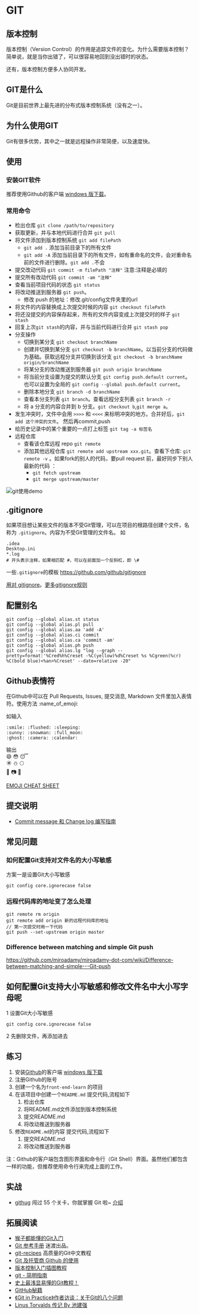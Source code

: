 # GIT
## 版本控制
版本控制（Version Control）的作用是追踪文件的变化。为什么需要版本控制？简单说，就是当你出错了，可以很容易地回到没出错时的状态。

还有，版本控制方便多人协同开发。

## GIT是什么
Git是目前世界上最先进的分布式版本控制系统（没有之一）。

## 为什么使用GIT
Git有很多优势，其中之一就是远程操作非常简便，以及速度快。

## 使用
### 安装GIT软件
推荐使用Github的客户端 [windows 版下载](https://windows.github.com/)。

###  常用命令
* 检出仓库 `git clone /path/to/repository`
* 获取更新，并与本地代码进行合并 `git pull`
* 将文件添加到版本控制系统 `git add filePath`
	* `git add .` 添加当前目录下的所有文件
	* `git add -A` 添加当前目录下的所有文件，如有重命名的文件，会对重命名前的文件进行删除。`git add .`不会
* 提交改动代码 `git commit -m filePath "注释"` 注意:注释是必填的
* 提交所有改动代码 `git commit -am "注释"`
* 查看当前项目代码的状态 `git status`
* 将改动推送到服务器 `git push`。
    * 修改 push 的地址：修改.git/config文件夹里的url
* 将文件的内容替换成上次提交时候的内容 `git checkout filePath`
* 将还没提交的内容保存起来，所有的文件内容变成上次提交时的样子 `git stash`
* 回复上次`git stash`的内容，并与当前代码进行合并 `git stash pop`
* 分支操作
	* 切换到某分支 `git checkout branchName`
	* 创建并切换到某分支 `git checkout -b branchName`。以当前分支的代码做为基础。获取远程分支并切换到该分支 `git checkout -b branchName origin/branchName`
	* 将某分支的改动推送到服务器 `git push origin branchName`
    * 将当前分支设置为提交的默认分支 `git config push.default current`。也可以设置为全局的 `git config --global push.default current`。
    * 删除本地分支 `git branch -d branchName`
    * 查看本分支列表 `git branch`。查看远程分支列表 `git branch -r`
    * 将 a 分支的内容合并到 b 分支。`git checkout b`,`git merge a`。
* 发生冲突时，文件中会用 `>>>>` 和 `<<<<` 来标明冲突的地方。合并好后，`git add 这个冲突的文件`。 然后再commit,push
* 给历史记录中的某个重要的一点打上标签 `git tag -a 标签名`
* 远程仓库
    * 查看该仓库远程 repo `git remote`
    * 添加其他远程仓库 `git remote add upstream xxx.git`。查看下仓库: `git remote -v` 。如果fork的别人的代码，要pull request 前，最好同步下别人最新的代码 ：
        * `git fetch upstream`
        * `git merge upstream/master`




![git使用demo](git-imgs/git-use-example.jpg)

## .gitignore
如果项目想让某些文件的版本不受Git管理，可以在项目的根路径创建个文件，名称为 `.gitignore`。内容为不受Git管理的文件名。 如
```
.idea
Desktop.ini
*.log
# 开头表示注释，如果相匹配 #，可以在前面加一个反斜杠，即 \#
```

一些`.gitignore`的模板 https://github.com/github/gitignore

[用对 gitignore](http://www.barretlee.com/blog/2015/09/06/set-gitignore-after-add-file/)。[更多gitignore规则](https://git-scm.com/docs/gitignore)

## 配置别名
```
git config --global alias.st status
git config --global alias.pl pull
git config --global alias.aa 'add -A'
git config --global alias.ci commit
git config --global alias.ca 'commit -am'
git config --global alias.ph push
git config --global alias.lg "log --graph --pretty=format:'%Cred%h%Creset -%C(yellow)%d%Creset %s %Cgreen(%cr) %C(bold blue)<%an>%Creset' --date=relative -20"

```

## Github表情符
在Github中可以在 Pull Requests, Issues, 提交消息, Markdown 文件里加入表情符。使用方法 :name_of_emoji:

如输入
```
:smile: :flushed: :sleeping:
:sunny: :snowman: :full_moon:
:ghost: :camera: :calendar:
```

输出    
:smile: :flushed: :sleeping:    
:sunny: :snowman: :full_moon:    
:ghost: :camera: :calendar:    

[EMOJI CHEAT SHEET](http://www.webpagefx.com/tools/emoji-cheat-sheet/)

## 提交说明
* [Commit message 和 Change log 编写指南](http://www.ruanyifeng.com/blog/2016/01/commit_message_change_log.html)

## 常见问题
### 如何配置Git支持对文件名的大小写敏感
方案一是设置Git大小写敏感
```
git config core.ignorecase false
```

### 远程代码库的地址变了怎么处理
```
git remote rm origin
git remote add origin 新的远程代码库的地址
// 第一次提交时用一下代码
git push --set-upstream origin master
```

### Difference between matching and simple Git push
https://github.com/miroadamy/miroadamy-dot-com/wiki/Difference-between-matching-and-simple---Git-push


## 如何配置Git支持大小写敏感和修改文件名中大小写字母呢
1 设置Git大小写敏感
```
git config core.ignorecase false
```

2 先删除文件，再添加进去

## <a name="practice">练习</a>
1. 安装[Github](https://github.com/)的客户端 [windows 版下载](https://windows.github.com/)
1. 注册Github的账号
1. 创建一个名为`front-end-learn` 的项目
1. 在该项目中创建一个`README.md` 提交代码,流程如下
    1. 检出仓库
    1. 将README.md文件添加到版本控制系统
    1. 提交README.md
    1. 将改动推送到服务器
1. 修改`README.md`的内容 提交代码,流程如下
    1. 提交README.md
    1. 将改动推送到服务器

注：Github的客户端包含图形界面和命令行（Git Shell）界面。虽然他们都包含一样的功能，但推荐使用命令行来完成上面的工作。

## 实战
* [githug](https://github.com/Gazler/githug) 闯过 55 个关卡，你就掌握 Git 啦~ [介绍](http://segmentfault.com/a/1190000004222489)

## 拓展阅读
* [猴子都能懂的Git入门](http://backlogtool.com/git-guide/cn/)
* [Git 参考手册](http://gitref.justjavac.com/) 迷渡出品。
* [git-recipes](https://github.com/geeeeeeeeek/git-recipes/wiki) 高质量的Git中文教程
* [Git 及托管商 Github 的使用](https://github.com/xirong/my-git)
* [版本控制入门插图教程](http://www.ruanyifeng.com/blog/2008/12/a_visual_guide_to_version_control.html)
* [git - 简明指南](http://rogerdudler.github.io/git-guide/index.zh.html)
* [史上最浅显易懂的Git教程！](http://rogerdudler.github.io/git-guide/index.zh.html)
* [GitHub秘籍](https://github.com/tiimgreen/github-cheat-sheet/blob/master/README.zh-cn.md)
* [《Git in Practice》作者访谈：关于Git的八个问题](http://www.infoq.com/cn/articles/interview-Mike-McQuaid-git-practice)
* [Linus Torvalds 传记 By 池建强](http://www.chenjunlu.com/2014/07/linus-torvalds-biography/)
